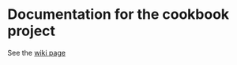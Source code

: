 # Documentation for the cookbook project

See the [wiki page](https://github.com/TeamCookbook/cookbook-doc/wiki)
